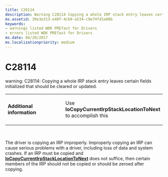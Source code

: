 ```yaml
---
title: C28114
description: Warning C28114 Copying a whole IRP stack entry leaves certain fields initialized that should be cleared or updated.
ms.assetid: 39e3e313-e40f-4cb9-a534-c9e74fd1e88b
keywords:
- warnings listed WDK PREfast for Drivers
- errors listed WDK PREfast for Drivers
ms.date: 04/20/2017
ms.localizationpriority: medium
---
```


# C28114


warning: C28114: Copying a whole IRP stack entry leaves certain fields initialized that should be cleared or updated.

<table>
<colgroup>
<col width="50%" />
<col width="50%" />
</colgroup>
<tbody>
<tr class="odd">
<td align="left"><p><strong>Additional information</strong></p></td>
<td align="left"><p>Use <strong>IoCopyCurrentIrpStackLocationToNext</strong> to accomplish this</p></td>
</tr>
</tbody>
</table>

 

The driver is copying an IRP improperly. Improperly copying an IRP can cause serious problems with a driver, including loss of data and system crashes. If an IRP must be copied and [**IoCopyCurrentIrpStackLocationToNext**](https://msdn.microsoft.com/library/windows/hardware/ff548387) does not suffice, then certain members of the IRP should not be copied or should be zeroed after copying.

 

 






